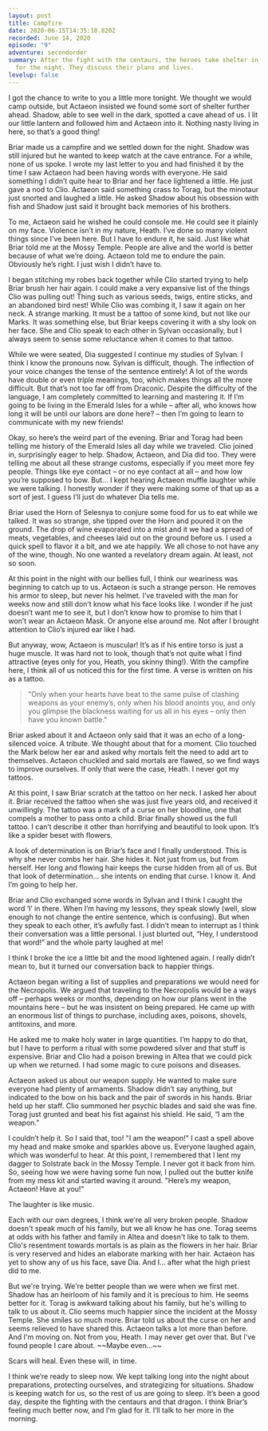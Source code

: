 ```yaml
---
layout: post
title: Campfire
date: 2020-06-15T14:35:10.820Z
recorded: June 14, 2020
episode: "9"
adventure: secondorder
summary: After the fight with the centaurs, the heroes take shelter in a cave
  for the night. They discuss their plans and lives.
levelup: false
---
```

I got the chance to write to you a little more tonight. We thought we would camp outside, but Actaeon insisted we found some sort of shelter further ahead. Shadow, able to see well in the dark, spotted a cave ahead of us. I lit our little lantern and followed him and Actaeon into it. Nothing nasty living in here, so that’s a good thing!

Briar made us a campfire and we settled down for the night. Shadow was still injured but he wanted to keep watch at the cave entrance. For a while, none of us spoke. I wrote my last letter to you and had finished it by the time I saw Actaeon had been having words with everyone. He said something I didn’t quite hear to Briar and her face lightened a little. He just gave a nod to Clio. Actaeon said something crass to Torag, but the minotaur just snorted and laughed a little. He asked Shadow about his obsession with fish and Shadow just said it brought back memories of his brothers.

To me, Actaeon said he wished he could console me. He could see it plainly on my face. Violence isn’t in my nature, Heath. I’ve done so many violent things since I’ve been here. But I have to endure it, he said. Just like what Briar told me at the Mossy Temple. People are alive and the world is better because of what we’re doing. Actaeon told me to endure the pain. Obviously he’s right. I just wish I didn’t have to.

I began stitching my robes back together while Clio started trying to help Briar brush her hair again. I could make a very expansive list of the things Clio was pulling out! Thing such as various seeds, twigs, entire sticks, and an abandoned bird nest! While Clio was combing it, I saw it again on her neck. A strange marking. It must be a tattoo of some kind, but not like our Marks. It was something else, but Briar keeps covering it with a shy look on her face. She and Clio speak to each other in Sylvan occasionally, but I always seem to sense some reluctance when it comes to that tattoo.

While we were seated, Dia suggested I continue my studies of Sylvan. I think I know the pronouns now. Sylvan is difficult, though. The inflection of your voice changes the tense of the sentence entirely! A lot of the words have double or even triple meanings, too, which makes things all the more difficult. But that’s not too far off from Draconic. Despite the difficulty of the language, I am completely committed to learning and mastering it. If I’m going to be living in the Emerald Isles for a while – after all, who knows how long it will be until our labors are done here? – then I’m going to learn to communicate with my new friends!

Okay, so here’s the weird part of the evening. Briar and Torag had been telling me history of the Emerald Isles all day while we traveled. Clio joined in, surprisingly eager to help. Shadow, Actaeon, and Dia did too. They were telling me about all these strange customs, especially if you meet more fey people. Things like eye contact – or no eye contact at all – and how low you’re supposed to bow. But… I kept hearing Actaeon muffle laughter while we were talking. I honestly wonder if they were making some of that up as a sort of jest. I guess I’ll just do whatever Dia tells me.

Briar used the Horn of Selesnya to conjure some food for us to eat while we talked. It was so strange, she tipped over the Horn and poured it on the ground. The drop of wine evaporated into a mist and it we had a spread of meats, vegetables, and cheeses laid out on the ground before us. I used a quick spell to flavor it a bit, and we ate happily. We all chose to not have any of the wine, though. No one wanted a revelatory dream again. At least, not so soon.

At this point in the night with our bellies full, I think our weariness was beginning to catch up to us. Actaeon is such a strange person. He removes his armor to sleep, but never his helmet. I’ve traveled with the man for weeks now and still don’t know what his face looks like. I wonder if he just doesn’t want me to see it, but I don’t know how to promise to him that I won’t wear an Actaeon Mask. Or anyone else around me. Not after I brought attention to Clio’s injured ear like I had.

But anyway, wow, Actaeon is muscular! It’s as if his entire torso is just a huge muscle. It was hard not to look, though that’s not quite what I find attractive (eyes only for you, Heath, you skinny thing!). With the campfire here, I think all of us noticed this for the first time. A verse is written on his as a tattoo.

> "Only when your hearts have beat to the same pulse of clashing weapons as your enemy’s, only when his blood anoints you, and only you glimpse the blackness waiting for us all in his eyes – only then have you known battle."

Briar asked about it and Actaeon only said that it was an echo of a long-silenced voice. A tribute. We thought about that for a moment. Clio touched the Mark below her ear and asked why mortals felt the need to add art to themselves. Actaeon chuckled and said mortals are flawed, so we find ways to improve ourselves. If only that were the case, Heath. I never got my tattoos.

At this point, I saw Briar scratch at the tattoo on her neck. I asked her about it. Briar received the tattoo when she was just five years old, and received it unwillingly. The tattoo was a mark of a curse on her bloodline, one that compels a mother to pass onto a child. Briar finally showed us the full tattoo. I can’t describe it other than horrifying and beautiful to look upon. It’s like a spider beset with flowers.

A look of determination is on Briar’s face and I finally understood. This is why she never combs her hair. She hides it. Not just from us, but from herself. Her long and flowing hair keeps the curse hidden from all of us. But that look of determination… she intents on ending that curse. I know it. And I’m going to help her.

Briar and Clio exchanged some words in Sylvan and I think I caught the word ‘I’ in there. When I’m having my lessons, they speak slowly (well, slow enough to not change the entire sentence, which is confusing). But when they speak to each other, it’s awfully fast. I didn’t mean to interrupt as I think their conversation was a little personal. I just blurted out, “Hey, I understood that word!” and the whole party laughed at me!

I think I broke the ice a little bit and the mood lightened again. I really didn’t mean to, but it turned our conversation back to happier things.

Actaeon began writing a list of supplies and preparations we would need for the Necropolis. We argued that traveling to the Necropolis would be a ways off – perhaps weeks or months, depending on how our plans went in the mountains here – but he was insistent on being prepared. He came up with an enormous list of things to purchase, including axes, poisons, shovels, antitoxins, and more.

He asked me to make holy water in large quantities. I’m happy to do that, but I have to perform a ritual with some powdered silver and that stuff is expensive. Briar and Clio had a poison brewing in Altea that we could pick up when we returned. I had some magic to cure poisons and diseases.

Actaeon asked us about our weapon supply. He wanted to make sure everyone had plenty of armaments. Shadow didn’t say anything, but indicated to the bow on his back and the pair of swords in his hands. Briar held up her staff. Clio summoned her psychic blades and said she was fine. Torag just grunted and beat his fist against his shield. He said, “I am the weapon.”

I couldn’t help it. So I said that, too! "I am the weapon!" I cast a spell above my head and make smoke and sparkles above us. Everyone laughed again, which was wonderful to hear. At this point, I remembered that I lent my dagger to Solstrate back in the Mossy Temple. I never got it back from him. So, seeing how we were having some fun now, I pulled out the butter knife from my mess kit and started waving it around. "Here’s my weapon, Actaeon! Have at you!"

The laughter is like music.

Each with our own degrees, I think we're all very broken people. Shadow doesn't speak much of his family, but we all know he has one. Torag seems at odds with his father and family in Altea and doesn't like to talk to them. Clio's resentment towards mortals is as plain as the flowers in her hair. Briar is very reserved and hides an elaborate marking with her hair. Actaeon has yet to show any of us his face, save Dia. And I... after what the high priest did to me.

But we're trying. We're better people than we were when we first met. Shadow has an heirloom of his family and it is precious to him. He seems better for it. Torag is awkward talking about his family, but he's willing to talk to us about it. Clio seems much happier since the incident at the Mossy Temple. She smiles so much more. Briar told us about the curse on her and seems relieved to have shared this. Actaeon talks a lot more than before. And I'm moving on. Not from you, Heath. I may never get over that. But I've found people I care about. \~\~Maybe even...\~\~

Scars will heal. Even these will, in time. 

I think we’re ready to sleep now. We kept talking long into the night about preparations, protecting ourselves, and strategizing for situations. Shadow is keeping watch for us, so the rest of us are going to sleep. It’s been a good day, despite the fighting with the centaurs and that dragon. I think Briar’s feeling much better now, and I’m glad for it. I’ll talk to her more in the morning.